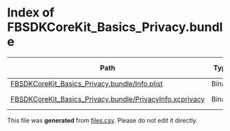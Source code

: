 # Index of FBSDKCoreKit_Basics_Privacy.bundle

| Path | Type | Size | Format | Language | DiE Info | Notes | Hash |
| --- | --- | --- | --- | --- | --- | --- | --- |
| [FBSDKCoreKit_Basics_Privacy.bundle/Info.plist](./FBSDKCoreKit_Basics_Privacy.bundle/Info.plist) | Binary | 788 |  |  |  |  | f81428b7e77d7efc9b4f9cebf28e15510e6b43dc1c5ed982d5ff8efd09aee0b7 |
| [FBSDKCoreKit_Basics_Privacy.bundle/PrivacyInfo.xcprivacy](./FBSDKCoreKit_Basics_Privacy.bundle/PrivacyInfo.xcprivacy) | Binary | 937 | plain text[LF] | XML(1.0) |  |  | 5acc85e50fe209fd7998839efd196c62661562397053bf3b134a310f84ce855b |


This file was **generated** from [files.csv](../../../../../../../../../files.csv). Please do not edit it directly.
